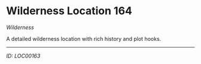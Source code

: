 # Wilderness Location 164

*Wilderness*

A detailed wilderness location with rich history and plot hooks.

---
*ID: LOC00163*